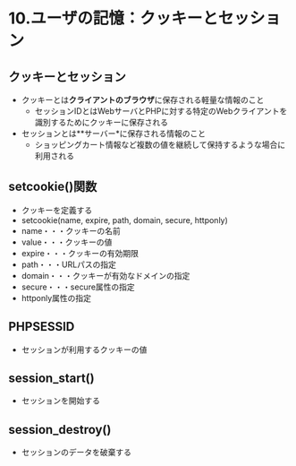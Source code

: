 # 10.ユーザの記憶：クッキーとセッション

## クッキーとセッション

- クッキーとは**クライアントのブラウザ**に保存される軽量な情報のこと
    - セッションIDとはWebサーバとPHPに対する特定のWebクライアントを識別するためにクッキーに保存される
- セッションとは**サーバー*に保存される情報のこと
    - ショッピングカート情報など複数の値を継続して保持するような場合に利用される

## setcookie()関数

- クッキーを定義する
- setcookie(name, expire, path, domain, secure, httponly)
- name・・・クッキーの名前
- value・・・クッキーの値
- expire・・・クッキーの有効期限
- path・・・URLパスの指定
- domain・・・クッキーが有効なドメインの指定
- secure・・・secure属性の指定
- httponly属性の指定

## PHPSESSID

- セッションが利用するクッキーの値

## session_start()

- セッションを開始する

## session_destroy()

- セッションのデータを破棄する
